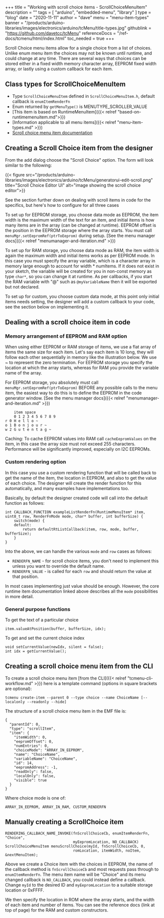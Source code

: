 +++
title = "Working with scroll choice items  - ScrollChoiceMenuItem"
description = ""
tags = [ "arduino", "embedded-menu", "library" ]
type = "blog"
date = "2020-11-11"
author =  "dave"
menu = "menu-item-types"
banner = "/products/arduino-libraries/images/electronics/arduino/tcMenu/title-types.jpg"
githublink = "https://github.com/davetcc/tcMenu"
referenceDocs = "/ref-docs/tcmenu/html/index.html"
toc_needed = true
+++

Scroll Choice menu items allow for a single choice from a list of choices. Unlike enum menu item the choices may not be known until runtime, and could change at any time. There are several ways that choices can be stored either in a fixed width memory character array, EEPROM fixed width array, or lastly using a custom callback for each item.

## Class types for ScrollChoiceMenuItem

* Type `ScrollChoiceMenuItem` defined in `ScrollChoiceMenuItem.h`, default callback is `enumItemRenderFn`
* Enum returned by `getMenuType()` is MENUTYPE_SCROLLER_VALUE
* [This item is based on RuntimeMenuItem]({{< relref "based-on-runtimemenuitem.md">}})
* [Information applicable to all menu items]({{< relref "menu-item-types.md" >}})
* [Scroll choice menu item documentation](https://www.thecoderscorner.com/ref-docs/tcmenu/html/class_scroll_choice_menu_item.html)

## Creating a Scroll Choice item from the designer

From the add dialog choose the "Scroll Choice" option. The form will look similar to the following:

{{< figure src="/products/arduino-libraries/images/electronics/arduino/tcMenu/generatorui-edit-scroll.png" title="Scroll Choice Editor UI" alt="image showing the scroll choice editor">}}

See the section further down on dealing with scroll items in code for the specifics, but here's how to configure for all three cases

To set up for EEPROM storage, you choose data mode as EEPROM, the item width is the maximum width of the text for an item, and initial items is how many items are in the array (can be changed at runtime). EEPROM offset is the position in the EEPROM storage where the array starts. You must call `menuMgr.setEepromRef(ptrToEeprom)` during setup. [See the menu manager docs]({{< relref "menumanager-and-iteration.md" >}})

To set up for RAM storage, you choose data mode as RAM, the item width is again the maximum width and initial items works as per EEPROM mode. In this case you must specify the array variable, which is a character array in memory large enough to account for width * numItems. If it does not exist in your sketch, the variable will be created for you in non-const memory as type `char*`, so you can change it at runtime. As per callbacks, if you start the RAM variable with "@" such as `@myVariableName` then it will be exported but not declared.  

To set up for custom, you choose custom data mode, at this point only initial items needs setting, the designer will add a custom callback to your code, see the section below on implementing it.

## Dealing with a scroll choice item in code

### Memory arrangement of EEPROM and RAM option

When using either EEPROM or RAM storage of items, we use a flat array of items the same size for each item. Let's say each item is 10 long, they will follow each other sequentially in memory like the illustration below. We use ~ to represent the zero termination. For EEPROM storage you specify the location at which the array starts, whereas for RAM you provide the variable name of the array.

For EEPROM storage, you absolutely must call `menuMgr.setEepromRef(ptrToEeprom)` BEFORE any possible calls to the menu item, the easiest way to do this is to define the EEPROM in the code generator window. [See the menu manager docs]({{< relref "menumanager-and-iteration.md" >}})

        item space    
        0 1 2 3 4 5 6 7 8 9
    r 0 H e l l o ~
    o 1 B o n j o u r ~
    w 2 G u t e n t a g ~ 

Caching: To cache EEPROM values into RAM call `cacheEepromValues` on the item, in this case the array size must not exceed 255 characters. Performance will be significantly improved, especially on I2C EEPROMs.

### Custom rendering option

In this case you use a custom rendering function that will be called back to get the name of the item, the location in EEPROM, and also to get the value of each choice. The designer will create the render function for this automatically, and many examples have implementations too.

Basically, by default the designer created code will call into the default function as follows:

    int CALLBACK_FUNCTION exampleListRenderFn(RuntimeMenuItem* item, uint8_t row, RenderFnMode mode, char* buffer, int bufferSize) {
        switch(mode) {
        default:
            return defaultRtListCallback(item, row, mode, buffer, bufferSize);
        }
    }

Into the above, we can handle the various `mode` and `row` cases as follows:

* `RENDERFN_NAME` - for scroll choice items, you don't need to implement this unless you want to override the default name.
* `RENDERFN_VALUE` - is called for each `row` and should return the value at that position.

In most cases implementing just value should be enough. However, the core runtime item documentation linked above describes all the `mode` possibilities in more detail. 
  
### General purpose functions

To get the text of a particular choice

    item.valueAtPosition(buffer, bufferSize, idx);

To get and set the current choice index

    void setCurrentValue(newIdx, silent = false);
    int idx = getCurrentValue();

## Creating a scroll choice menu item from the CLI

To create a scroll choice menu item [from the CLI]({{< relref "tcmenu-cli-workflow.md" >}}) here is a template command (options in square brackets are optional):

    tcmenu create-item --parent 0 --type choice --name ChoiceName [--localonly --readonly --hide]

The structure of a scroll choice menu item in the EMF file is:

    {
      "parentId": 0,
      "type": "scrollItem",
      "item": {
        "itemWidth": 0,
        "eepromOffset": 0,
        "numEntries": 0,
        "choiceMode": "ARRAY_IN_EEPROM",
        "name": "ChoiceName",
        "variableName": "ChoiceName",
        "id": 14,
        "eepromAddress": -1,
        "readOnly": false,
        "localOnly": false,
        "visible": true
      }
    }

Where choice mode is one of: 
    
    ARRAY_IN_EEPROM, ARRAY_IN_RAM, CUSTOM_RENDERFN

## Manually creating a ScrollChoice item 

    RENDERING_CALLBACK_NAME_INVOKE(fnScrollChoiceCb, enumItemRenderFn, "Choice", 
                                   myEepromLocation, NO_CALLBACK)
    ScrollChoiceMenuItem menuScrollChoice(myId, fnScrollChoiceCb, 0, 
                                   romLocation, itemWidth, noItem, &nextMenuItem);

Above we create a Choice item with the choices in EEPROM, the name of the callback method is `fnScrollChoiceCb` and most requests pass through to `enumItemRenderFn`. The menu item name will be "Choice" and its menu changed callback is `NO_CALLBACK`, you could instead define a callback. Change `myId` to the desired ID and `myEepromLocation` to a suitable storage location or 0xFFFF.

We then specify the location in ROM where the array starts, and the width of each item and number of items. You can see the reference docs (link at top of page) for the RAM and custom constructors.

